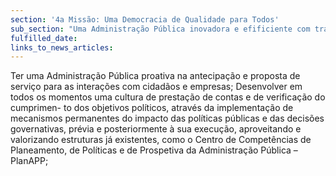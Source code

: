 ```yaml
---
section: '4a Missão: Uma Democracia de Qualidade para Todos'
sub_section: "Uma Administração Pública inovadora e efificiente com trabalhadores motivados"
fulfilled_date:
links_to_news_articles:
---
```


Ter uma Administração Pública proativa na antecipação e proposta de serviço para as interações com cidadãos e empresas; Desenvolver em todos os momentos uma cultura de prestação de contas e de verificação do cumprimen- to dos objetivos políticos, através da implementação de mecanismos permanentes do impacto das políticas públicas e das decisões governativas, prévia e posteriormente à sua execução, aproveitando e valorizando estruturas já existentes, como o Centro de Competências de Planeamento, de Políticas e de Prospetiva da Administração Pública – PlanAPP;